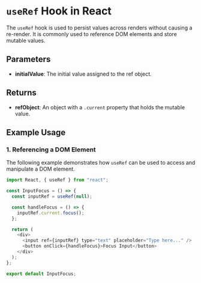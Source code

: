 # `useRef` Hook in React

The `useRef` hook is used to persist values across renders without causing a re-render. It is commonly used to reference DOM elements and store mutable values.

## Parameters  
- **initialValue**: The initial value assigned to the ref object.

## Returns  
- **refObject**: An object with a `.current` property that holds the mutable value.

## Example Usage  

### **1. Referencing a DOM Element**  
The following example demonstrates how `useRef` can be used to access and manipulate a DOM element.

```javascript
import React, { useRef } from "react";

const InputFocus = () => {
  const inputRef = useRef(null);

  const handleFocus = () => {
    inputRef.current.focus();
  };

  return (
    <div>
      <input ref={inputRef} type="text" placeholder="Type here..." />
      <button onClick={handleFocus}>Focus Input</button>
    </div>
  );
};

export default InputFocus;
```
